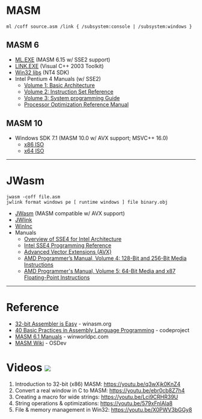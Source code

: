 MASM
====

```
ml /coff source.asm /link { /subsystem:console | /subsystem:windows }
```


MASM 6
------

* [ML.EXE](https://archive.org/download/vcpp5/vcpp5.exe) (MASM 6.15 w/ SSE2 support)
* [LINK.EXE](https://virtuallyfun.com/2016/09/17/visual-c-toolkit-2003/) (Visual C++ 2003 Toolkit)
* [Win32 libs](https://winworldpc.com/download/3d03c2ad-c2ad-18c3-9a11-c3a4e284a2ef) (NT4 SDK)
* Intel Pentium 4 Manuals (w/ SSE2)
  - [Volume 1: Basic Architecture](https://stuff.mit.edu/afs/sipb/contrib/doc/specs/ic/cpu/x86/pentium-4/24547008.pdf)
  - [Volume 2: Instruction Set Reference](https://stuff.mit.edu/afs/sipb/contrib/doc/specs/ic/cpu/x86/pentium-4/24547108.pdf)
  - [Volume 3: System programming Guide](https://stuff.mit.edu/afs/sipb/contrib/doc/specs/ic/cpu/x86/pentium-4/24547208.pdf)
  - [Processor Optimization Reference Manual](https://stuff.mit.edu/afs/sipb/contrib/doc/specs/ic/cpu/x86/pentium-4/24896606.pdf)


MASM 10
-------

* Windows SDK 7.1 (MASM 10.0 w/ AVX support; MSVC++ 16.0)
  - [x86 ISO](http://web.archive.org/web/20230611103919id_/https://download.microsoft.com/download/F/1/0/F10113F5-B750-4969-A255-274341AC6BCE/GRMSDK_EN_DVD.iso)
  - [x64 ISO](http://web.archive.org/web/20230611103722id_/https://download.microsoft.com/download/F/1/0/F10113F5-B750-4969-A255-274341AC6BCE/GRMSDKX_EN_DVD.iso)


---


JWasm
=====

```
jwasm -coff file.asm
jwlink format windows pe [ runtime windows ] file binary.obj
```


* [JWasm](https://www.japheth.de/JWasm.html) (MASM compatible w/ AVX support)
* [JWlink](https://www.japheth.de/JWlink.html)
* [WinInc](https://www.japheth.de/WinInc.html)
* Manuals
  - [Overview of SSE4 for Intel Architecture](https://web.archive.org/web/20090823145906id_/http://download.intel.com/technology/architecture/new-instructions-paper.pdf)
  - [Intel SSE4 Programming Reference](https://www.intel.com/content/dam/develop/external/us/en/documents/d9156103-705230.pdf)
  - [Advanced Vector Extensions (AVX)](https://hpc.llnl.gov/sites/default/files/intelAVXintro.pdf)
  - [AMD Programmer’s Manual, Volume 4: 128-Bit and 256-Bit Media Instructions](https://www.amd.com/content/dam/amd/en/documents/processor-tech-docs/programmer-references/26568.pdf)
  - [AMD Programmer's Manual, Volume 5: 64-Bit Media and x87 Floating-Point Instructions](https://www.amd.com/content/dam/amd/en/documents/processor-tech-docs/programmer-references/26569.pdf)

---


Reference
=========

* [32-bit Assembler is Easy](https://winasm.org/32bit-assembler-is-easy.html) - winasm.org
* [40 Basic Practices in Assembly Language Programming](http://web.archive.org/web/20190131114244/https://www.codeproject.com/Articles/1116188/40-Basic-Practices-in-Assembly-Language-Programmin?display=Print) - codeproject
* [MASM 6.1 Manuals](https://dl-alt1.winworldpc.com/Microsoft%20Macro%20Assembler%206.1%20Manuals.7z) - winworldpc.com
* [MASM Wiki](https://wiki.osdev.org/MASM) - OSDev


Videos ![](https://cdn1.iconfinder.com/data/icons/google_jfk_icons_by_carlosjj/32/youtube.png)
======

1. Introduction to 32-bit (x86) MASM: https://youtu.be/q3wXjk0KnZ4
2. Convert a real window in C to MASM: https://youtu.be/ebr0cb8Z7h4
3. Creating a macro for wide strings: https://youtu.be/Lci9CRHR39U
4. String operations & optimizations: https://youtu.be/579xFnlAla8
5. File & memory management in Win32: https://youtu.be/X0PWV3bGGy8
